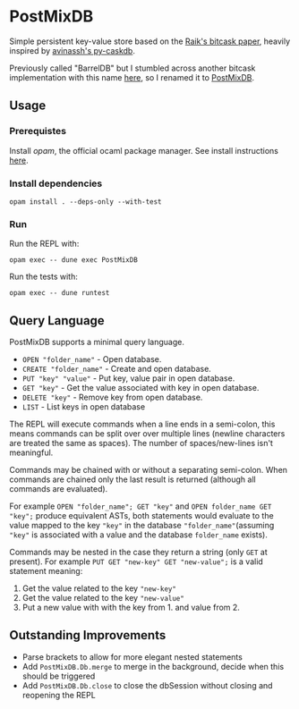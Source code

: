 # PostMixDB

Simple persistent key-value store based on the [Raik's bitcask paper](https://riak.com/assets/bitcask-intro.pdf),
heavily inspired by [avinassh's py-caskdb](https://github.com/avinassh/py-caskdb).

Previously called "BarrelDB" but I stumbled across another bitcask implementation with this name [here](https://github.com/mr-karan/barreldb),
so I renamed it to [PostMixDB](https://en.wikipedia.org/wiki/Premix_and_postmix).

## Usage 

### Prerequistes 

Install *opam*, the official ocaml package manager. See install instructions [here](https://ocaml.org/docs/installing-ocaml).

### Install dependencies

```
opam install . --deps-only --with-test
```
### Run

Run the REPL with:

```
opam exec -- dune exec PostMixDB
```

Run the tests with:

```
opam exec -- dune runtest
```

## Query Language

PostMixDB supports a minimal query language.

+ `OPEN "folder_name"` - Open database.
+ `CREATE "folder_name"` - Create and open database.
+ `PUT "key" "value"` - Put key, value pair in open database.
+ `GET "key"` - Get the value associated with key in open database.
+ `DELETE "key"` - Remove key from open database.
+ `LIST` - List keys in open database 

The REPL will execute commands when a line ends in a semi-colon, this means commands can 
be split over over multiple lines (newline characters are treated the same as spaces).
The number of spaces/new-lines isn't meaningful.

Commands may be chained with or without a separating semi-colon. When
commands are chained only the last result is returned (although all commands
are evaluated).

For example `OPEN "folder_name"; GET "key"` and `OPEN folder_name GET "key";`
produce equivalent ASTs, both statements would evaluate to the value mapped to the
key `"key"` in the database `"folder_name"`(assuming `"key"` is associated with a value and the database `folder_name`
exists).

Commands may be nested in the case they return a string (only `GET` at present). For
example `PUT GET "new-key" GET "new-value";` is a valid statement meaning:
1. Get the value related to the key `"new-key"` 
2. Get the value related to the key `"new-value"`
3. Put a new value with with the key from 1. and value from 2.

## Outstanding Improvements 
+ Parse brackets to allow for more elegant nested statements
+ Add `PostMixDB.Db.merge` to merge in the background, decide when this should be 
 triggered
+ Add `PostMixDB.Db.close` to close the dbSession without closing and reopening the REPL
